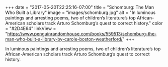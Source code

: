 +++
date = "2017-05-20T22:25:16-07:00"
title = "Schomburg: The Man Who Built a Library"
image = "images/schomburg.jpg"
alt = "In luminous paintings and arresting poems, two of children’s literature’s top African-American scholars track Arturo Schomburg’s quest to correct history."
color = "#2D4E64"
linkView = "https://www.penguinrandomhouse.com/books/559513/schomburg-the-man-who-built-a-library-by-carole-boston-weatherford/"
+++

In luminous paintings and arresting poems, two of children’s literature’s top African-American scholars track Arturo Schomburg’s quest to correct history.